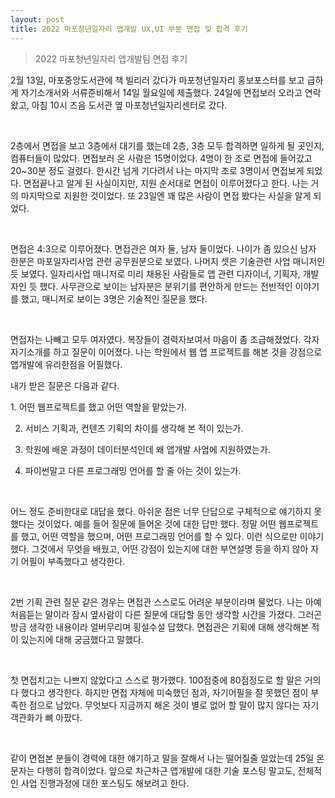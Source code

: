 ```yaml
---
layout: post
title: 2022 마포청년일자리 앱개발 UX,UI 부분 면접 및 합격 후기
---
```


> 2022 마포청년일자리 앱개발팀 면접 후기

<p>
2월 13일, 마포중앙도서관에 책 빌리러 갔다가 마포청년일자리 홍보포스터를 보고
급하게 자기소개서와 서류준비해서 14일 월요일에 제출했다.
24일에 면접보러 오라고 연락왔고, 아침 10시 즈음 도서관 옆 마포청년일자리센터로 갔다.
</p>
<br/>
<p>
2층에서 면접을 보고 3층에서 대기를 했는데 2층, 3층 모두 합격하면 일하게 될 곳인지, 컴퓨터들이 많았다.
면접보러 온 사람은 15명이었다. 4명이 한 조로 면접에 들어갔고 20~30분 정도 걸렸다.
한시간 넘게 기다려서 나는 마지막 조로 3명이서 면접보게 되었다.
면접끝나고 알게 된 사실이지만, 지원 순서대로 면접이 이루어졌다고 한다.
나는 거의 마지막으로 지원한 것이었다.
또 23일엔 꽤 많은 사람이 면접 봤다는 사실을 알게 되었다.
</p>
<br/>
<p>
면접은 4:3으로 이루어졌다. 면접관은 여자 둘, 남자 둘이었다. 나이가 좀 있으신 남자 한분은 마포일자리사업 관련
공무원분으로 보였다. 나머지 셋은 기술관련 사업 매니저인듯 보였다. 일자리사업 매니저로 미리 채용된 사람들로
앱 관련 디자이너, 기획자, 개발자인 듯 했다. 사무관으로 보이는 남자분은 분위기를 편안하게 만드는 전반적인 이야기를 했고,
매니저로 보이는 3명은 기술적인 질문을 했다.

</p>
<br/>
<p>
면접자는 나빼고 모두 여자였다. 복장들이 경력자보여서 마음이 좀 조급해졌었다. 각자 자기소개를 하고 질문이 이어졌다.
나는 학원에서 웹 앱 프로젝트를 해본 것을 강점으로 앱개발에 유리한점을 어필했다.

내가 받은 질문은 다음과 같다.

</p>
1. 어떤 웹프로젝트를 했고 어떤 역할을 맡았는가.

2. 서비스 기획과, 컨텐츠 기획의 차이를 생각해 본 적이 있는가.

3. 학원에 배운 과정이 데이터분석인데 왜 앱개발 사업에 지원하였는가.

4. 파이썬말고 다른 프로그래밍 언어를 할 줄 아는 것이 있는가.

<br/>
<p>
어느 정도 준비한대로 대답을 했다. 아쉬운 점은 너무 단답으로 구체적으로 얘기하지 못했다는 것이었다.
예를 들어 질문에 들어온 것에 대한 답만 했다. 정말 어떤 웹프로젝트를 했고, 어떤 역할을 했으며, 어떤 프로그래밍 언어를
할 수 있다. 이런 식으로만 이야기했다. 그것에서 무엇을 배웠고, 어떤 강점이 있는지에 대한 부연설명 등을 하지 않아
자기 어필이 부족했다고 생각한다.
</p>
<br/>
<p>
2번 기획 관련 질문 같은 경우는 면접관 스스로도 어려운 부분이라며 물었다.
나는 아예 처음듣는 말이라 잠시 옆사람이 다른 질문에 대답할 동안 생각할 시간을 가졌다.
그러곤 방금 생각한 내용이라 얼버무리며 횡설수설 답했다.
면접관은 기획에 대해 생각해본 적이 있는지에 대해 궁금했다고 말했다.
</p>
<br/>
<p>
첫 면접치고는 나쁘지 않았다고 스스로 평가했다. 100점중에 80점정도로 할 말은 거의 다 했다고 생각한다.
하지만 면접 자체에 미숙했던 점과, 자기어필을 잘 못했던 점이 부족한 점으로 남았다.
무엇보다 지금까지 해온 것이 별로 없어 할 말이 많지 않다는 자기객관화가 뼈 아팠다.
</p>
<br/>
<p>
같이 면접본 분들이 경력에 대한 얘기하고 말을 잘해서 나는 떨어질줄 알았는데 25일 온 문자는 다행히 합격이었다.
앞으로 차근차근 앱개발에 대한 기술 포스팅 말고도, 전체적인 사업 진행과정에 대한 포스팅도 해보려고 한다.
</p>
